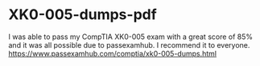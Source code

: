 # XK0-005-dumps-pdf
I was able to pass my CompTIA XK0-005 exam with a great score of 85% and it was all possible due to passexamhub. I recommend it to everyone. https://www.passexamhub.com/comptia/xk0-005-dumps.html
